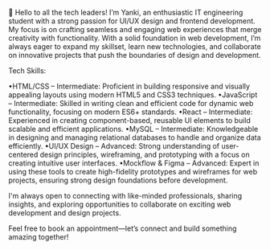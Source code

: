 👋 Hello to all the tech leaders! I’m Yanki, an enthusiastic IT engineering student with a strong passion for UI/UX design and frontend development. My focus is on crafting seamless and engaging web experiences that merge creativity with functionality. With a solid foundation in web development, I’m always eager to expand my skillset, learn new technologies, and collaborate on innovative projects that push the boundaries of design and development.

Tech Skills:

•HTML/CSS – Intermediate: Proficient in building responsive and visually appealing layouts using modern HTML5 and CSS3 techniques.
•JavaScript – Intermediate: Skilled in writing clean and efficient code for dynamic web functionality, focusing on modern ES6+ standards.
•React – Intermediate: Experienced in creating component-based, reusable UI elements to build scalable and efficient applications.
•MySQL – Intermediate: Knowledgeable in designing and managing relational databases to handle and organize data efficiently.
•UI/UX Design – Advanced: Strong understanding of user-centered design principles, wireframing, and prototyping with a focus on creating intuitive user interfaces.
•Mockflow & Figma – Advanced: Expert in using these tools to create high-fidelity prototypes and wireframes for web projects, ensuring strong design foundations before development.

I'm always open to connecting with like-minded professionals, sharing insights, and exploring opportunities to collaborate on exciting web development and design projects.

Feel free to book an appointment—let’s connect and build something amazing together!

